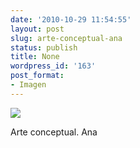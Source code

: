 ```yaml
---
date: '2010-10-29 11:54:55'
layout: post
slug: arte-conceptual-ana
status: publish
title: None
wordpress_id: '163'
post_format:
- Imagen
---
```


![](http://jjdenis.files.wordpress.com/2012/04/tumblr_lb1q7jocoy1qzqnl8o1_1280.png)

Arte conceptual. Ana
